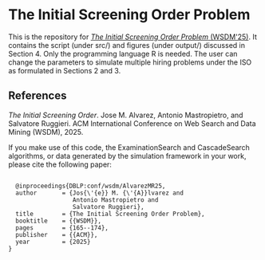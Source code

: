 # The Initial Screening Order Problem

This is the repository for [*The Initial Screening Order Problem* (WSDM'25)](https://dl.acm.org/doi/10.1145/3701551.3703497). It contains the script (under src/) and figures (under output/) discussed in Section 4. Only the programming language R is needed. The user can change the parameters to simulate multiple hiring problems under the ISO as formulated in Sections 2 and 3. 

## References

*The Initial Screening Order*. Jose M. Alvarez, Antonio Mastropietro, and Salvatore Ruggieri. ACM International Conference on Web Search and Data Mining (WSDM), 2025.

If you make use of this code, the ExaminationSearch and CascadeSearch algorithms, or data generated by the simulation framework in your work, please cite the following paper:

<pre><code>
  @inproceedings{DBLP:conf/wsdm/AlvarezMR25,
  author       = {Jos{\'{e}} M. {\'{A}}lvarez and
                  Antonio Mastropietro and
                  Salvatore Ruggieri},
  title        = {The Initial Screening Order Problem},
  booktitle    = {{WSDM}},
  pages        = {165--174},
  publisher    = {{ACM}},
  year         = {2025}
}
</code></pre>
